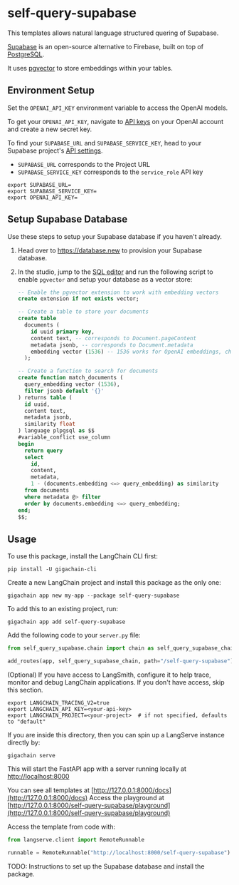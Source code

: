 
# self-query-supabase

This templates allows natural language structured quering of Supabase. 

[Supabase](https://supabase.com/docs) is an open-source alternative to Firebase, built on top of [PostgreSQL](https://en.wikipedia.org/wiki/PostgreSQL). 

It uses [pgvector](https://github.com/pgvector/pgvector) to store embeddings within your tables.

## Environment Setup

Set the `OPENAI_API_KEY` environment variable to access the OpenAI models.

To get your `OPENAI_API_KEY`, navigate to [API keys](https://platform.openai.com/account/api-keys) on your OpenAI account and create a new secret key.

To find your `SUPABASE_URL` and `SUPABASE_SERVICE_KEY`, head to your Supabase project's [API settings](https://supabase.com/dashboard/project/_/settings/api). 

- `SUPABASE_URL` corresponds to the Project URL
- `SUPABASE_SERVICE_KEY` corresponds to the `service_role` API key


```shell
export SUPABASE_URL=
export SUPABASE_SERVICE_KEY=
export OPENAI_API_KEY=
```

## Setup Supabase Database

Use these steps to setup your Supabase database if you haven't already.

1. Head over to https://database.new to provision your Supabase database.
2. In the studio, jump to the [SQL editor](https://supabase.com/dashboard/project/_/sql/new) and run the following script to enable `pgvector` and setup your database as a vector store:

   ```sql
   -- Enable the pgvector extension to work with embedding vectors
   create extension if not exists vector;

   -- Create a table to store your documents
   create table
     documents (
       id uuid primary key,
       content text, -- corresponds to Document.pageContent
       metadata jsonb, -- corresponds to Document.metadata
       embedding vector (1536) -- 1536 works for OpenAI embeddings, change as needed
     );

   -- Create a function to search for documents
   create function match_documents (
     query_embedding vector (1536),
     filter jsonb default '{}'
   ) returns table (
     id uuid,
     content text,
     metadata jsonb,
     similarity float
   ) language plpgsql as $$
   #variable_conflict use_column
   begin
     return query
     select
       id,
       content,
       metadata,
       1 - (documents.embedding <=> query_embedding) as similarity
     from documents
     where metadata @> filter
     order by documents.embedding <=> query_embedding;
   end;
   $$;
   ```

## Usage

To use this package, install the LangChain CLI first:

```shell
pip install -U gigachain-cli
```

Create a new LangChain project and install this package as the only one:

```shell
gigachain app new my-app --package self-query-supabase
```

To add this to an existing project, run:

```shell
gigachain app add self-query-supabase
```

Add the following code to your `server.py` file:
```python
from self_query_supabase.chain import chain as self_query_supabase_chain

add_routes(app, self_query_supabase_chain, path="/self-query-supabase")
```

(Optional) If you have access to LangSmith, configure it to help trace, monitor and debug LangChain applications. If you don't have access, skip this section.

```shell
export LANGCHAIN_TRACING_V2=true
export LANGCHAIN_API_KEY=<your-api-key>
export LANGCHAIN_PROJECT=<your-project>  # if not specified, defaults to "default"
```

If you are inside this directory, then you can spin up a LangServe instance directly by:

```shell
gigachain serve
```

This will start the FastAPI app with a server running locally at 
[http://localhost:8000](http://localhost:8000)

You can see all templates at [http://127.0.0.1:8000/docs](http://127.0.0.1:8000/docs)
Access the playground at [http://127.0.0.1:8000/self-query-supabase/playground](http://127.0.0.1:8000/self-query-supabase/playground)

Access the template from code with:

```python
from langserve.client import RemoteRunnable

runnable = RemoteRunnable("http://localhost:8000/self-query-supabase")
```

TODO: Instructions to set up the Supabase database and install the package.
